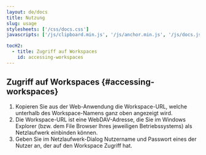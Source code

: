 ```yaml
---
layout: de/docs
title: Nutzung
slug: usage
stylesheets: ['/css/docs.css']
javascripts: ['/js/clipboard.min.js', '/js/anchor.min.js', '/js/docs.js']

tocH2:
  - title: Zugriff auf Workspaces
    id: accessing-workspaces
---
```

## Zugriff auf Workspaces {#accessing-workspaces}
1. Kopieren Sie aus der Web-Anwendung die Workspace-URL, welche unterhalb des Workspace-Namens ganz oben angezeigt wird.
2. Die Workspace-URL ist eine WebDAV-Adresse, die Sie im Windows Explorer (bzw. dem File Browser Ihres jeweiligen Betriebssystems) als Netzlaufwerk einbinden können.
3. Geben Sie im Netzlaufwerk-Dialog Nutzername und Passwort eines der Nutzer an, der auf den Workspace Zugriff hat.
